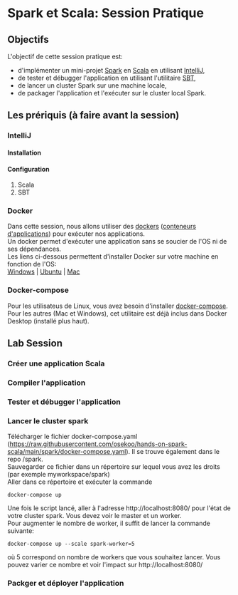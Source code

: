 # Spark et Scala: Session Pratique

## Objectifs
L'objectif de cette session pratique est:
- d'implémenter un mini-projet [Spark](https://spark.apache.org/) en [Scala](https://www.scala-lang.org/) en utilisant [IntelliJ](https://www.jetbrains.com/idea/),
- de tester et débugger l'application en utilisant l'utilitaire [SBT](https://www.scala-sbt.org/),
- de lancer un cluster Spark sur une machine locale,
- de packager l'application et l'exécuter sur le cluster local Spark.

## Les prériquis (à faire avant la session)

### IntelliJ
#### Installation
#### Configuration
1. Scala
2. SBT

### Docker
Dans cette session, nous allons utiliser des [dockers](https://www.docker.com/) ([conteneurs d'applications](https://fr.wikipedia.org/wiki/Docker_\(logiciel\))) pour exécuter nos applications.  
Un docker permet d'exécuter une application sans se soucier de l'OS ni de ses dépendances.  
Les liens ci-dessous permettent d'installer Docker sur votre machine en fonction de l'OS:  
[Windows](https://docs.docker.com/docker-for-windows/install/) | [Ubuntu](https://docs.docker.com/engine/install/ubuntu/) | [Mac](https://docs.docker.com/docker-for-mac/install/)

### Docker-compose
Pour les utilisateus de Linux, vous avez besoin d'installer [docker-compose](https://www.digitalocean.com/community/tutorials/how-to-install-and-use-docker-compose-on-ubuntu-20-04). Pour les autres (Mac et Windows), cet utilitaire est déjà inclus dans Docker Desktop (installé plus haut).

## Lab Session

### Créer une application Scala

### Compiler l'application

### Tester et débugger l'application

### Lancer le cluster spark
Télécharger le fichier docker-compose.yaml (https://raw.githubusercontent.com/osekoo/hands-on-spark-scala/main/spark/docker-compose.yaml). Il se trouve également dans le repo /spark.  
Sauvegarder ce fichier dans un répertoire sur lequel vous avez les droits (par exemple myworkspace/spark)  
Aller dans ce répertoire et exécuter la commande
```
docker-compose up
```
Une fois le script lancé, aller à l'adresse http://localhost:8080/ pour l'état de votre cluster spark. Vous devez voir le master et un worker.  
Pour augmenter le nombre de worker, il suffit de lancer la commande suivante:
```
docker-compose up --scale spark-worker=5
```
où 5 correspond on nombre de workers que vous souhaitez lancer. Vous pouvez varier ce nombre et voir l'impact sur http://localhost:8080/  


### Packger et déployer l'application
